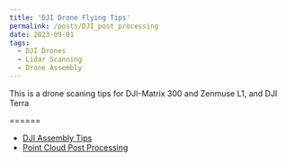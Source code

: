 ```yaml
---
title: 'DJI Drone Flying Tips'
permalink: /posts/DJI_post_processing
date: 2023-09-01
tags:
  - DJI Drones 
  - Lidar Scanning
  - Drone Assembly
---
```


This is a drone scaning tips for DJI-Matrix 300 and Zenmuse L1, and DJI Terra

======

- [DJI Assembly Tips](https://lacy-backbone-098.notion.site/DJI-Drone-Operation-Tips-616a6f91481245e69997e89c6a5ba012?pvs=4)
- [Point Cloud Post Processing](https://lacy-backbone-098.notion.site/Point-Cloud-Post-Processing-2ec5e94b7d6542958dc9d0bcf655c63b?pvs=4)
